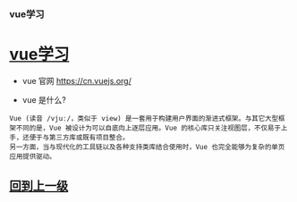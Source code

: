 

### vue学习


#  [**vue学习**](/resume/blog/example/vue/index.html)


+ vue 官网 https://cn.vuejs.org/

+ vue 是什么?

```
Vue (读音 /vjuː/，类似于 view) 是一套用于构建用户界面的渐进式框架。与其它大型框架不同的是，Vue 被设计为可以自底向上逐层应用。Vue 的核心库只关注视图层，不仅易于上手，还便于与第三方库或既有项目整合。
另一方面，当与现代化的工具链以及各种支持类库结合使用时，Vue 也完全能够为复杂的单页应用提供驱动。
```


















































## [回到上一级](../index.md)